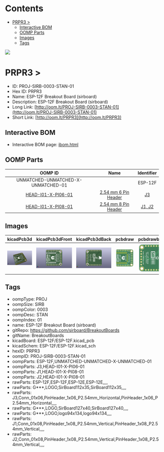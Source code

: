 



Contents
========

* [PRPR3 > ](#prpr3--)
	* [Interactive BOM](#interactive-bom)
	* [OOMP Parts](#oomp-parts)
	* [Images](#images)
	* [Tags](#tags)
  
![][im]
# PRPR3 > 

- ID: PROJ-SIRB-0003-STAN-01
- Hex ID: PRPR3
- Name: ESP-12F Breakout Board (sirboard)
- Description: ESP-12F Breakout Board (sirboard)
- Long Link: [http://oom.lt/PROJ-SIRB-0003-STAN-01](http://oom.lt/PROJ-SIRB-0003-STAN-01)
- Short Link: [http://oom.lt/PRPR3](http://oom.lt/PRPR3)

## Interactive BOM

- Interactive BOM page: [ibom.html](https://htmlpreview.github.io/?https://github.com/oomlout/oomlout_OOMP_projects/blob/main/PROJ-SIRB-0003-STAN-01/kicad/bom/ibom.html)

## OOMP Parts
  

|OOMP ID|Name|Identifier|
| :---: | :---: | :---: |
|UNMATCHED-UNMATCHED-X-UNMATCHED-01||ESP-12F|
|[HEAD-I01-X-PI06-01](https://github.com/oomlout/oomlout_OOMP_parts/tree/main/HEAD-I01-X-PI06-01/)|[2.54 mm 6 Pin Header](https://github.com/oomlout/oomlout_OOMP_parts/tree/main/HEAD-I01-X-PI06-01/)|[J3](https://github.com/oomlout/oomlout_OOMP_parts/tree/main/HEAD-I01-X-PI06-01/)|
|[HEAD-I01-X-PI08-01](https://github.com/oomlout/oomlout_OOMP_parts/tree/main/HEAD-I01-X-PI08-01/)|[2.54 mm 8 Pin Header](https://github.com/oomlout/oomlout_OOMP_parts/tree/main/HEAD-I01-X-PI08-01/)|[J1, J2](https://github.com/oomlout/oomlout_OOMP_parts/tree/main/HEAD-I01-X-PI08-01/)|

## Images
  
  

|kicadPcb3d|kicadPcb3dFront|kicadPcb3dBack|pcbdraw|pcbdrawback|
| :---: | :---: | :---: | :---: | :---: |
|[![kicadPcb3d](kicadPcb3d_140.png)](kicadPcb3d.png)|[![kicadPcb3dFront](kicadPcb3dFront_140.png)](kicadPcb3dFront.png)|[![kicadPcb3dBack](kicadPcb3dBack_140.png)](kicadPcb3dBack.png)|[![pcbdraw](pcbdraw_140.png)](pcbdraw.png)|[![pcbdrawback](pcbdrawBack_140.png)](pcbdrawBack.png)|

## Tags

- oompType: PROJ
- oompSize: SIRB
- oompColor: 0003
- oompDesc: STAN
- oompIndex: 01
- name: ESP-12F Breakout Board (sirboard)
- gitRepo: https://github.com/sirboard/BreakoutBoards
- gitName: BreakoutBoards
- kicadBoard: ESP-12F/ESP-12F.kicad_pcb
- kicadSchem: ESP-12F/ESP-12F.kicad_sch
- hexID: PRPR3
- oompID: PROJ-SIRB-0003-STAN-01
- oompParts: ESP-12F,UNMATCHED-UNMATCHED-X-UNMATCHED-01
- oompParts: J3,HEAD-I01-X-PI06-01
- oompParts: J1,HEAD-I01-X-PI08-01
- oompParts: J2,HEAD-I01-X-PI08-01
- rawParts: ESP-12F,ESP-12F,ESP-12E,ESP-12E,,,,
- rawParts: G***,LOGO,SirBoard112x35,SirBoard112x35,,,,
- rawParts: J3,Conn_01x06,PinHeader_1x06_P2.54mm_Horizontal,PinHeader_1x06_P2.54mm_Horizontal,,,,
- rawParts: G***,LOGO,SirBoard127x40,SirBoard127x40,,,,
- rawParts: G***,LOGO,logo94x134,logo94x134,,,,
- rawParts: J1,Conn_01x08,PinHeader_1x08_P2.54mm_Vertical,PinHeader_1x08_P2.54mm_Vertical,,,,
- rawParts: J2,Conn_01x08,PinHeader_1x08_P2.54mm_Vertical,PinHeader_1x08_P2.54mm_Vertical,,,,



[im]: kicadPcb3d_450.png
